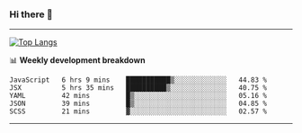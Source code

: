 ### Hi there 👋

-------
[![Top Langs](https://github-readme-stats.vercel.app/api/top-langs/?username=ashish-r)](https://github.com/anuraghazra/github-readme-stats)

📊 **Weekly development breakdown**
<!--START_SECTION:waka-->
```text
JavaScript   6 hrs 9 mins    ███████████▒░░░░░░░░░░░░░   44.83 % 
JSX          5 hrs 35 mins   ██████████▒░░░░░░░░░░░░░░   40.75 % 
YAML         42 mins         █▒░░░░░░░░░░░░░░░░░░░░░░░   05.16 % 
JSON         39 mins         █▒░░░░░░░░░░░░░░░░░░░░░░░   04.85 % 
SCSS         21 mins         ▓░░░░░░░░░░░░░░░░░░░░░░░░   02.57 % 
```
<!--END_SECTION:waka-->
-------

<!--
**ashish-r/ashish-r** is a ✨ _special_ ✨ repository because its `README.md` (this file) appears on your GitHub profile.

Here are some ideas to get you started:

- 🔭 I’m currently working on ...
- 🌱 I’m currently learning ...
- 👯 I’m looking to collaborate on ...
- 🤔 I’m looking for help with ...
- 💬 Ask me about ...
- 📫 How to reach me: ...
- 😄 Pronouns: ...
- ⚡ Fun fact: ...
-->
